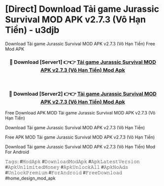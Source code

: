 # [Direct] Download Tải game Jurassic Survival MOD APK v2.7.3 (Vô Hạn Tiền) - u3djb
Download Tải game Jurassic Survival MOD APK v2.7.3 (Vô Hạn Tiền) Free Mod APK

<div align="center">
<h3>🔴 Download [Server1] 👉👉 <a href="https://apk-comot.site?title=Tải_game_Jurassic_Survival_MOD_APK_v2.7.3_(Vô_Hạn_Tiền)">Tải game Jurassic Survival MOD APK v2.7.3 (Vô Hạn Tiền) Mod Apk</a></h3><br>

<h3>🔴 Download [Server2] 👉👉 <a href="https://apk-comot.site?title=Tải_game_Jurassic_Survival_MOD_APK_v2.7.3_(Vô_Hạn_Tiền)">Tải game Jurassic Survival MOD APK v2.7.3 (Vô Hạn Tiền) Mod Apk</a></h3>
</div>


Free Download APK MOD Tải game Jurassic Survival MOD APK v2.7.3 (Vô Hạn Tiền)

Download Tải game Jurassic Survival MOD APK v2.7.3 (Vô Hạn Tiền) 

Free APK MOD Tải game Jurassic Survival MOD APK v2.7.3 (Vô Hạn Tiền) 

Download Tải game Jurassic Survival MOD APK v2.7.3 (Vô Hạn Tiền) Mod For Android

𝚃𝚊𝚐𝚜: #𝙼𝚘𝚍𝙰𝚙𝚔 #𝙳𝚘𝚠𝚗𝚕𝚘𝚊𝚍𝙼𝚘𝚍𝙰𝚙𝚔 #𝙰𝚙𝚔𝙻𝚊𝚝𝚎𝚜𝚝𝚅𝚎𝚛𝚜𝚒𝚘𝚗 #𝙰𝚙𝚔𝚄𝚗𝚕𝚒𝚖𝚒𝚝𝚎𝚍𝙼𝚘𝚗𝚎𝚢 #𝙰𝚙𝚔𝚄𝚗𝚕𝚘𝚌𝚔𝙰𝚕𝚕 #𝙰𝚙𝚔𝙽𝚘𝙰𝚍𝚜 #𝚄𝚗𝚕𝚘𝚌𝚔𝙿𝚛𝚎𝚖𝚒𝚞𝚖 #𝙵𝚘𝚛𝙰𝚗𝚍𝚛𝚘𝚒𝚍 #𝙵𝚛𝚎𝚎𝙳𝚘𝚠𝚗𝚕𝚘𝚊𝚍 #home_design_mod_apk